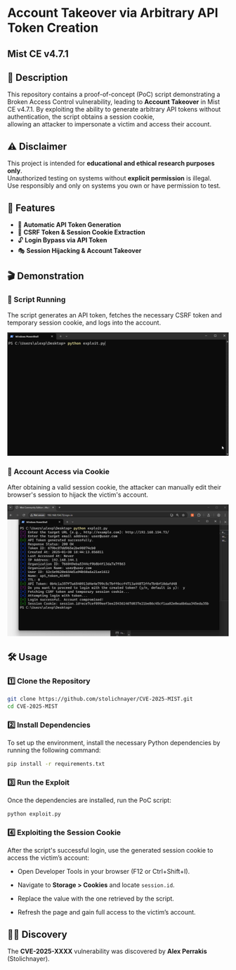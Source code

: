 # Account Takeover via Arbitrary API Token Creation

## Mist CE v4.7.1

## 📜 Description

This repository contains a proof-of-concept (PoC) script demonstrating a Broken Access Control vulnerability, leading to **Account Takeover** in Mist CE v4.7.1. 
By exploiting the ability to generate arbitrary API tokens without authentication, the script obtains a session cookie,  
allowing an attacker to impersonate a victim and access their account.

## ⚠️ Disclaimer

This project is intended for **educational and ethical research purposes only**.  
Unauthorized testing on systems without **explicit permission** is illegal.  
Use responsibly and only on systems you own or have permission to test.

## 🎯 Features

- 🚀 **Automatic API Token Generation**
- 🔄 **CSRF Token & Session Cookie Extraction**
- 🔓 **Login Bypass via API Token**
- 🎭 **Session Hijacking & Account Takeover**

## 🎬 Demonstration

### 🔹 Script Running  
The script generates an API token, fetches the necessary CSRF token and temporary session cookie, and logs into the account.

![Script Running](/assets/script_running.gif)

### 🔹 Account Access via Cookie  
After obtaining a valid session cookie, the attacker can manually edit their browser's session to hijack the victim's account.

![Account Access](/assets/account_access.gif)

## 🛠️ Usage

### 1️⃣ Clone the Repository
```sh
git clone https://github.com/stolichnayer/CVE-2025-MIST.git
cd CVE-2025-MIST
```

### 2️⃣ Install Dependencies

To set up the environment, install the necessary Python dependencies by running the following command:

```sh
pip install -r requirements.txt
```

### 3️⃣ Run the Exploit

Once the dependencies are installed, run the PoC script:

```sh
python exploit.py
```
### 4️⃣ Exploiting the Session Cookie

After the script's successful login, use the generated session cookie to access the victim’s account:

- Open Developer Tools in your browser (F12 or Ctrl+Shift+I).

- Navigate to **Storage > Cookies** and locate `session.id`.

- Replace the value with the one retrieved by the script.

- Refresh the page and gain full access to the victim’s account.

## 🧑‍💻 Discovery

The **CVE-2025-XXXX** vulnerability was discovered by **Alex Perrakis** (Stolichnayer).



